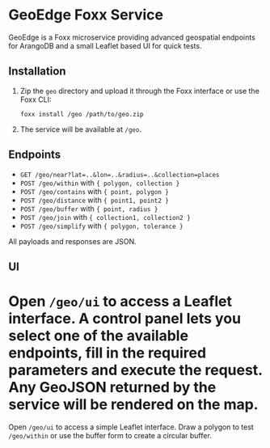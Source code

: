 # GeoEdge Foxx Service

GeoEdge is a Foxx microservice providing advanced geospatial endpoints for ArangoDB and a small Leaflet based UI for quick tests.

## Installation

1. Zip the `geo` directory and upload it through the Foxx interface or use the Foxx CLI:
   ```
   foxx install /geo /path/to/geo.zip
   ```
2. The service will be available at `/geo`.

## Endpoints

- `GET /geo/near?lat=..&lon=..&radius=..&collection=places`
- `POST /geo/within` with `{ polygon, collection }`
- `POST /geo/contains` with `{ point, polygon }`
- `POST /geo/distance` with `{ point1, point2 }`
- `POST /geo/buffer` with `{ point, radius }`
- `POST /geo/join` with `{ collection1, collection2 }`
- `POST /geo/simplify` with `{ polygon, tolerance }`

All payloads and responses are JSON.

## UI


Open `/geo/ui` to access a Leaflet interface. A control panel lets you
select one of the available endpoints, fill in the required parameters and
execute the request. Any GeoJSON returned by the service will be rendered on
the map.
=======
Open `/geo/ui` to access a simple Leaflet interface. Draw a polygon to test `/geo/within` or use the buffer form to create a circular buffer.

